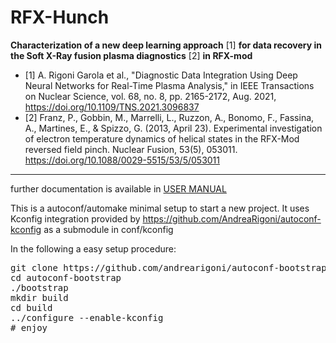 # RFX-Hunch

**Characterization of a new deep learning approach** [1] **for data recovery in the Soft X-Ray fusion plasma diagnostics** [2] **in RFX-mod**

- [1] A. Rigoni Garola et al., "Diagnostic Data Integration Using Deep Neural Networks for Real-Time Plasma Analysis," in IEEE Transactions on Nuclear Science, vol. 68, no. 8, pp. 2165-2172, Aug. 2021, https://doi.org/10.1109/TNS.2021.3096837
- [2] Franz, P., Gobbin, M., Marrelli, L., Ruzzon, A., Bonomo, F., Fassina, A., Martines, E., & Spizzo, G. (2013, April 23). Experimental investigation of electron temperature dynamics of helical states in the RFX-Mod reversed field pinch. Nuclear Fusion, 53(5), 053011. https://doi.org/10.1088/0029-5515/53/5/053011

-----------------------------------------------------------------

further documentation is available in [USER MANUAL](doc/README.md)



This is a autoconf/automake minimal setup to start a new project. It uses Kconfig integration 
provided by https://github.com/AndreaRigoni/autoconf-kconfig as a submodule in conf/kconfig

In the following a easy setup procedure:

<pre>
git clone https://github.com/andrearigoni/autoconf-bootstrap.git
cd autoconf-bootstrap
./bootstrap
mkdir build
cd build
../configure --enable-kconfig
# enjoy
</pre>

